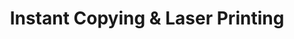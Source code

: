 ---
title: "Instant Copying & Laser Printing"
url: /berkeley/instant-copying-and-laser-printing/
shop: copyshop
---